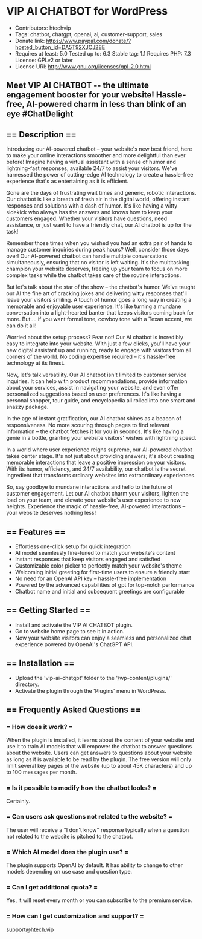 # VIP AI CHATBOT for WordPress 

- Contributors: htechvip
- Tags: chatbot, chatgpt, openai, ai, customer-support, sales
- Donate link: https://www.paypal.com/donate/?hosted_button_id=DA5T92XJCJ28E
- Requires at least: 5.0 Tested up to: 6.3 Stable tag: 1.1 Requires PHP: 7.3 License: GPLv2 or later
- License URI: http://www.gnu.org/licenses/gpl-2.0.html

## Meet VIP AI CHATBOT -- the ultimate engagement booster for your website! Hassle-free, AI-powered charm in less than blink of an eye #ChatDelight

## == Description ==

Introducing our AI-powered chatbot – your website's new best friend, here to make your online interactions smoother and more delightful than ever before! Imagine having a virtual assistant with a sense of humor and lightning-fast responses, available 24/7 to assist your visitors. We've harnessed the power of cutting-edge AI technology to create a hassle-free experience that's as entertaining as it is efficient.

Gone are the days of frustrating wait times and generic, robotic interactions. Our chatbot is like a breath of fresh air in the digital world, offering instant responses and solutions with a dash of humor. It's like having a witty sidekick who always has the answers and knows how to keep your customers engaged. Whether your visitors have questions, need assistance, or just want to have a friendly chat, our AI chatbot is up for the task!

Remember those times when you wished you had an extra pair of hands to manage customer inquiries during peak hours? Well, consider those days over! Our AI-powered chatbot can handle multiple conversations simultaneously, ensuring that no visitor is left waiting. It's the multitasking champion your website deserves, freeing up your team to focus on more complex tasks while the chatbot takes care of the routine interactions.

But let's talk about the star of the show – the chatbot's humor. We've taught our AI the fine art of cracking jokes and delivering witty responses that'll leave your visitors smiling. A touch of humor goes a long way in creating a memorable and enjoyable user experience. It's like turning a mundane conversation into a light-hearted banter that keeps visitors coming back for more. But.... if you want formal tone, cowboy tone with a Texan accent, we can do it all!

Worried about the setup process? Fear not! Our AI chatbot is incredibly easy to integrate into your website. With just a few clicks, you'll have your new digital assistant up and running, ready to engage with visitors from all corners of the world. No coding expertise required – it's hassle-free technology at its finest.

Now, let's talk versatility. Our AI chatbot isn't limited to customer service inquiries. It can help with product recommendations, provide information about your services, assist in navigating your website, and even offer personalized suggestions based on user preferences. It's like having a personal shopper, tour guide, and encyclopedia all rolled into one smart and snazzy package.

In the age of instant gratification, our AI chatbot shines as a beacon of responsiveness. No more scouring through pages to find relevant information – the chatbot fetches it for you in seconds. It's like having a genie in a bottle, granting your website visitors' wishes with lightning speed.

In a world where user experience reigns supreme, our AI-powered chatbot takes center stage. It's not just about providing answers; it's about creating memorable interactions that leave a positive impression on your visitors. With its humor, efficiency, and 24/7 availability, our chatbot is the secret ingredient that transforms ordinary websites into extraordinary experiences.

So, say goodbye to mundane interactions and hello to the future of customer engagement. Let our AI chatbot charm your visitors, lighten the load on your team, and elevate your website's user experience to new heights. Experience the magic of hassle-free, AI-powered interactions – your website deserves nothing less!

## == Features ==

- Effortless one-click setup for quick integration
- AI model seamlessly fine-tuned to match your website's content
- Instant responses that keep visitors engaged and satisfied
- Customizable color picker to perfectly match your website's theme
- Welcoming initial greeting for first-time users to ensure a friendly start
- No need for an OpenAI API key – hassle-free implementation
- Powered by the advanced capabilities of gpt for top-notch performance
- Chatbot name and initial and subsequent greetings are configurable

## == Getting Started ==

- Install and activate the VIP AI CHATBOT plugin.
- Go to website home page to see it in action.
- Now your website visitors can enjoy a seamless and personalized chat experience powered by OpenAI's ChatGPT API.

## == Installation ==

- Upload the 'vip-ai-chatgpt' folder to the '/wp-content/plugins/' directory.
- Activate the plugin through the 'Plugins' menu in WordPress.

## == Frequently Asked Questions ==

### = How does it work? =

When the plugin is installed, it learns about the content of your website and use it to train AI models that will empower the chatbot to answer questions about the website. Users can get answers to questions about your website as long as it is available to be read by the plugin. The free version will only limit several key pages of the website (up to about 45K characters) and up to 100 messages per month.

### = Is it possible to modify how the chatbot looks? =

Certainly.

### = Can users ask questions not related to the website? =

The user will receive a "I don't know" response typically when a question not related to the website is pitched to the chatbot.

### = Which AI model does the plugin use? =

The plugin supports OpenAI by default. It has ability to change to other models depending on use case and question type.

### = Can I get additional quota? =

Yes, it will reset every month or you can subscribe to the premium service.

### = How can I get customization and support? =

support@htech.vip
